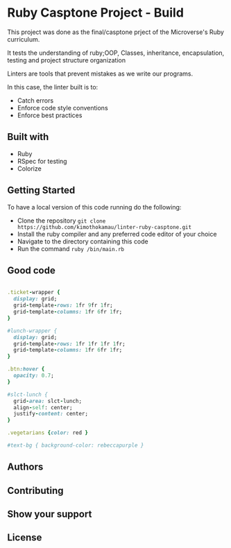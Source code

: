 # Ruby Casptone Project - Build 

This project was done as the final/casptone prject of the Microverse's Ruby curriculum.

It tests the understanding of ruby;OOP, Classes, inheritance, encapsulation, testing and project structure organization

Linters are tools that prevent mistakes as we write our programs.

In this case, the linter built is to:
- Catch errors
- Enforce code style conventions
- Enforce best practices

## Built with

- Ruby
- RSpec for testing
- Colorize

## Getting Started
To have a local version of this code running do the following:
- Clone the repository `git clone https://github.com/kimothokamau/linter-ruby-casptone.git`
- Install the ruby compiler and any preferred code editor of your choice
- Navigate to the directory containing this code
- Run the command `ruby /bin/main.rb`

## Good code
~~~ruby

.ticket-wrapper {
  display: grid;
  grid-template-rows: 1fr 9fr 1fr;
  grid-template-columns: 1fr 6fr 1fr;
} 

#lunch-wrapper {
  display: grid;
  grid-template-rows: 1fr 1fr 1fr 1fr;
  grid-template-columns: 1fr 6fr 1fr;
}

.btn:hover {
  opacity: 0.7;
}       

#slct-lunch {
  grid-area: slct-lunch;
  align-self: center;
  justify-content: center;
}

.vegetarians {color: red }  

#text-bg { background-color: rebeccapurple }
~~~

## Authors

## Contributing

## Show your support

## License

